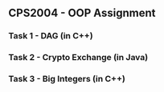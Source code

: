## CPS2004 - OOP Assignment

### Task 1 - DAG (in C++)


### Task 2 - Crypto Exchange (in Java)

### Task 3 - Big Integers (in C++)
